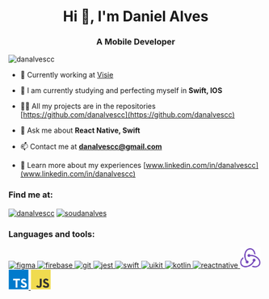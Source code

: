 <h1 align="center">Hi 👋, I'm Daniel Alves</h1>
<h3 align="center">A Mobile Developer</h3>

<p align="left"> <img src="https://komarev.com/ghpvc/?username=danalvescc&label=Profile%20views&color=0e75b6&style=flat" alt="danalvescc" /> </p>

- 🔭 Currently working at [Visie](https://visie.com.br/)

- 🌱 I am currently studying and perfecting myself in **Swift, IOS**

- 👨‍💻 All my projects are in the repositories [https://github.com/danalvescc](https://github.com/danalvescc)

- 💬 Ask me about **React Native, Swift**

- 📫 Contact me at **danalvescc@gmail.com**

- 📄 Learn more about my experiences [www.linkedin.com/in/danalvescc](www.linkedin.com/in/danalvescc)

<h3 align="left">Find me at:</h3>
<p align="left">
<a href="https://linkedin.com/in/danalvescc" target="blank"><img align="center" src="https://raw.githubusercontent.com/rahuldkjain/github-profile-readme-generator/master/src/images/icons/Social/linked-in-alt.svg" alt="danalvescc" height="30" width="40" /></a>
<a href="https://instagram.com/soudanalves" target="blank"><img align="center" src="https://raw.githubusercontent.com/rahuldkjain/github-profile-readme-generator/master/src/images/icons/Social/instagram.svg" alt="soudanalves" height="30" width="40" /></a>
</p>

<h3 align="left">Languages and tools:</h3>
<a href="https://www.figma.com/" target="_blank"> <img src="https://www.vectorlogo.zone/logos/figma/figma-icon.svg" alt="figma" width="40" height="40"/> </a> <a href="https://firebase.google.com/" target="_blank"> <img src="https://www.vectorlogo.zone/logos/firebase/firebase-icon.svg" alt="firebase" width="40" height="40"/> </a> 
 <a href="https://git-scm.com/" target="_blank"> <img src="https://www.vectorlogo.zone/logos/git-scm/git-scm-icon.svg" alt="git" width="40" height="40"/> </a> 
  <a href="https://developer.mozilla.org/en-US/docs/Web/JavaScript" target="_blank"> <a href="https://jestjs.io" target="_blank"> <img src="https://www.vectorlogo.zone/logos/jestjsio/jestjsio-icon.svg" alt="jest" width="40" height="40"/> </a>
     <a href="https://developer.apple.com/swift/images/swift-og.png" target="_blank"> <img src="https://developer.apple.com/swift/images/swift-og.png" alt="swift" width="40" height="40"/> </a> 
 <a href="https://storage.googleapis.com/dpw/app/uploads/2013/08/ui-kit-logo-frontend-framework.png" target="_blank"> <img src="https://storage.googleapis.com/dpw/app/uploads/2013/08/ui-kit-logo-frontend-framework.png" alt="uikit" width="40" height="40"/> </a> <a href="https://kotlinlang.org" target="_blank"> <img src="https://www.vectorlogo.zone/logos/kotlinlang/kotlinlang-icon.svg" alt="kotlin" width="40" height="40"/> </a>
  <a href="https://reactnative.dev/" target="_blank"> <img src="https://reactnative.dev/img/header_logo.svg" alt="reactnative" width="40" height="40"/> </a> 
  <a href="https://redux.js.org" target="_blank"> <img src="https://raw.githubusercontent.com/devicons/devicon/master/icons/redux/redux-original.svg" alt="redux" width="40" height="40"/> </a> 
  <a href="https://www.typescriptlang.org/" target="_blank"> <img src="https://raw.githubusercontent.com/devicons/devicon/master/icons/typescript/typescript-original.svg" alt="typescript" width="40" height="40"/> </a>
  <img src="https://raw.githubusercontent.com/devicons/devicon/master/icons/javascript/javascript-original.svg" alt="javascript" width="40" height="40"/> </a> 
